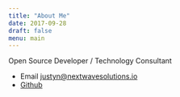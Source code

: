 ```yaml
---
title: "About Me"
date: 2017-09-28
draft: false
menu: main
---
```


Open Source Developer / Technology Consultant

* Email justyn@nextwavesolutions.io
* [Github](https://github.com/justyntemme/ "Github")

